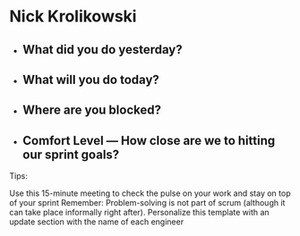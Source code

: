 # Nick Krolikowski
- ## What did you do yesterday?
- ## What will you do today?
- ## Where are you blocked?
- ## **Comfort Level** — How close are we to hitting our sprint goals?

Tips:

Use this 15-minute meeting to check the pulse on your work and stay on top of your sprint
Remember: Problem-solving is not part of scrum (although it can take place informally right after).
Personalize this template with an update section with the name of each engineer

